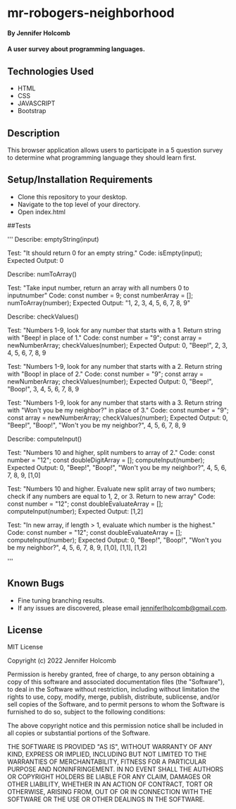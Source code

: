# mr-robogers-neighborhood

#### By Jennifer Holcomb

#### A user survey about programming languages.

## Technologies Used

* HTML
* CSS
* JAVASCRIPT
* Bootstrap

## Description

This browser application allows users to participate in a 5 question survey to determine what programming language they should learn first.

## Setup/Installation Requirements

* Clone this repository to your desktop.
* Navigate to the top level of your directory.
* Open index.html

##Tests

''' 
Describe: emptyString(input)

Test: "It should return 0 for an empty string."
Code: isEmpty(input);
Expected Output: 0

Describe: numToArray()

Test: "Take input number, return an array with all numbers 0 to inputnumber"
Code: 
const number = 9;
const numberArray = [];
numToArray(number);
Expected Output: "1, 2, 3, 4, 5, 6, 7, 8, 9"

Describe: checkValues()

Test: "Numbers 1-9, look for any number that starts with a 1. Return string with "Beep! in place of 1."
Code: 
const number = "9";
const array = newNumberArray;
checkValues(number);
Expected Output: 0, "Beep!", 2, 3, 4, 5, 6, 7, 8, 9

Test: "Numbers 1-9, look for any number that starts with a 2. Return string with "Boop! in place of 2."
Code: 
const number = "9";
const array = newNumberArray;
checkValues(number);
Expected Output: 0, "Beep!", "Boop!", 3, 4, 5, 6, 7, 8, 9

Test: "Numbers 1-9, look for any number that starts with a 3. Return string with "Won't you be my neighbor?" in place of 3."
Code: 
const number = "9";
const array = newNumberArray;
checkValues(number);
Expected Output: 0, "Beep!", "Boop!", "Won't you be my neighbor?", 4, 5, 6, 7, 8, 9

Describe: computeInput()

Test: "Numbers 10 and higher, split numbers to array of 2."
Code: 
const number = "12";
const doubleDigitArray = [];
computeInput(number);
Expected Output: 0, "Beep!", "Boop!", "Won't you be my neighbor?", 4, 5, 6, 7, 8, 9, [1,0]

Test: "Numbers 10 and higher. Evaluate new split array of two numbers; check if any numbers are equal to 1, 2, or 3. Return to new array"
Code: 
const number = "12";
const doubleEvaluateArray = [];
computeInput(number);
Expected Output: [1,2]

Test: "In new array, if length > 1, evaluate which number is the highest."
Code: 
const number = "12";
const doubleEvaluateArray = [];
computeInput(number);
Expected Output: 0, "Beep!", "Boop!", "Won't you be my neighbor?", 4, 5, 6, 7, 8, 9, [1,0], [1,1], [1,2]

'''

## Known Bugs
* Fine tuning branching results.
* If any issues are discovered, please email jenniferlholcomb@gmail.com.

## License

MIT License

Copyright (c) 2022 Jennifer Holcomb

Permission is hereby granted, free of charge, to any person obtaining a copy
of this software and associated documentation files (the "Software"), to deal
in the Software without restriction, including without limitation the rights
to use, copy, modify, merge, publish, distribute, sublicense, and/or sell
copies of the Software, and to permit persons to whom the Software is
furnished to do so, subject to the following conditions:

The above copyright notice and this permission notice shall be included in all
copies or substantial portions of the Software.

THE SOFTWARE IS PROVIDED "AS IS", WITHOUT WARRANTY OF ANY KIND, EXPRESS OR
IMPLIED, INCLUDING BUT NOT LIMITED TO THE WARRANTIES OF MERCHANTABILITY,
FITNESS FOR A PARTICULAR PURPOSE AND NONINFRINGEMENT. IN NO EVENT SHALL THE
AUTHORS OR COPYRIGHT HOLDERS BE LIABLE FOR ANY CLAIM, DAMAGES OR OTHER
LIABILITY, WHETHER IN AN ACTION OF CONTRACT, TORT OR OTHERWISE, ARISING FROM,
OUT OF OR IN CONNECTION WITH THE SOFTWARE OR THE USE OR OTHER DEALINGS IN THE
SOFTWARE.


